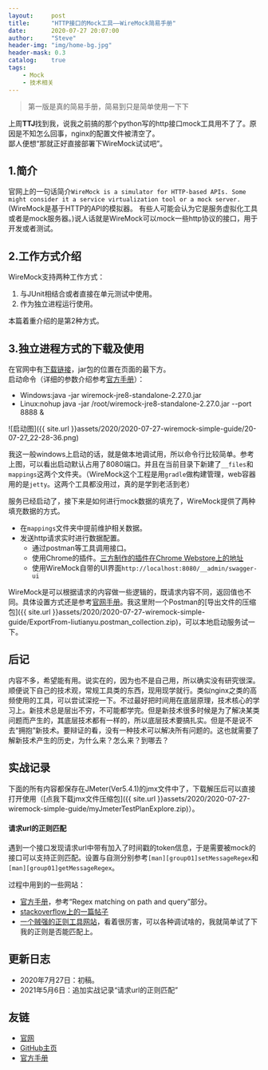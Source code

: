 ```yaml
---
layout:     post
title:      "HTTP接口的Mock工具——WireMock简易手册"
date:       2020-07-27 20:07:00
author:     "Steve"
header-img: "img/home-bg.jpg"
header-mask: 0.3
catalog:    true
tags:
    - Mock
    - 技术相关
---
```



> 第一版是真的简易手册，简易到只是简单使用一下下

上周**TTJ**找到我，说我之前搞的那个python写的http接口mock工具用不了了。原因是不知怎么回事，nginx的配置文件被清空了。<br>
鄙人便想“那就正好直接部署下WireMock试试吧”。

## 1.简介

官网上的一句话简介`WireMock is a simulator for HTTP-based APIs. Some might consider it a service virtualization tool or a mock server.`(WireMock是基于HTTP的API的模拟器。 有些人可能会认为它是服务虚拟化工具或者是mock服务器。)说人话就是WireMock可以mock一些http协议的接口，用于开发或者测试。

## 2.工作方式介绍

WireMock支持两种工作方式：
1. 与JUnit相结合或者直接在单元测试中使用。
2. 作为独立进程运行使用。

本篇着重介绍的是第2种方式。

## 3.独立进程方式的下载及使用

在官网中有[下载链接](http://wiremock.org/docs/download-and-installation/)，jar包的位置在页面的最下方。<br>
启动命令（详细的参数介绍参考[官方手册](http://wiremock.org/docs/running-standalone/)）：
- Windows:java -jar wiremock-jre8-standalone-2.27.0.jar
- Linux:nohup java -jar /root/wiremock-jre8-standalone-2.27.0.jar --port 8888 &

![启动图]({{ site.url }}assets/2020/2020-07-27-wiremock-simple-guide/20-07-27_22-28-36.png)

我这一般windows上启动的话，就是做本地调试用，所以命令行比较简单。参考上图，可以看出启动默认占用了8080端口。并且在当前目录下新建了`__files`和`mappings`这两个文件夹。（WireMock这个工程是用`gradle`做构建管理，web容器用的是`jetty`。这两个工具都没用过，真的是学到老活到老）

服务已经启动了，接下来是如何进行mock数据的填充了，WireMock提供了两种填充数据的方式。
- 在`mappings`文件夹中提前维护相关数据。
- 发送http请求实时进行数据配置。
  - 通过postman等工具调用接口。
  - 使用Chrome的插件。[三方制作的插件在Chrome Webstore上的地址](https://chrome.google.com/webstore/detail/wiremock-extension/ikiaofdpbmofgmlhajfnhdjelkleljbl?utm_source=chrome-ntp-icon)
  - 使用WireMock自带的UI界面`http://localhost:8080/__admin/swagger-ui`

WireMock是可以根据请求的内容做一些逻辑的，既请求内容不同，返回值也不同。具体设置方式还是参考[官网手册](http://wiremock.org/docs/request-matching/)。我这里附一个Postman的[导出文件的压缩包]({{ site.url }}assets/2020/2020-07-27-wiremock-simple-guide/ExportFrom-liutianyu.postman_collection.zip)，可以本地启动服务试一下。

## 后记

内容不多，希望能有用。说实在的，因为也不是自己用，所以确实没有研究很深。顺便说下自己的技术观，常规工具类的东西，现用现学就行。类似nginx之类的高频使用的工具，可以尝试深挖一下。不过最好把时间用在底层原理，技术核心的学习上。新技术总是层出不穷，不可能都学完。但是新技术很多时候是为了解决某类问题而产生的，其底层技术都有一样的，所以底层技术要搞扎实。但是不是说不去“拥抱”新技术。要辩证的看，没有一种技术可以解决所有问题的。这也就需要了解新技术产生的历史，为什么来？怎么来？到哪去？

## 实战记录

下面的所有内容都保存在JMeter(Ver5.4.1)的jmx文件中了，下载解压后可以直接打开使用（[点我下载jmx文件压缩包]({{ site.url }}assets/2020/2020-07-27-wiremock-simple-guide/myJmeterTestPlanExplore.zip)）。

#### 请求url的正则匹配

遇到一个接口发现请求url中带有加入了时间戳的token信息，于是需要被mock的接口可以支持正则匹配。设置与自测分别参考`[man][group01]setMessageRegex`和`[man][group01]getMessageRegex`。

过程中用到的一些网站：
- [官方手册](http://wiremock.org/docs/request-matching/)，参考“Regex matching on path and query”部分。
- [stackoverflow上的一篇帖子](https://stackoverflow.com/questions/51085155/wiremock-not-matching-regex)
- [一个贼强的正则工具网站](https://regex101.com/r/B3XACf/1)，看着很厉害，可以各种调试啥的，我就简单试了下我的正则是否能匹配上。

## 更新日志
- 2020年7月27日：初稿。
- 2021年5月6日：追加实战记录“请求url的正则匹配”

## 友链
- [官网](http://wiremock.org/)
- [GitHub主页](https://github.com/tomakehurst/wiremock)
- [官方手册](http://wiremock.org/docs/)

